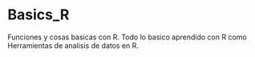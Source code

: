 # Basics_R
Funciones y cosas basicas con R.
Todo lo basico aprendido con R como Herramientas de analisis de datos en R.
